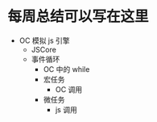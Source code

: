 # 每周总结可以写在这里

- OC 模拟 js 引擎
  - JSCore
  - 事件循环
    - OC 中的 while
    - 宏任务
      - OC 调用
    - 微任务
      - js 调用
